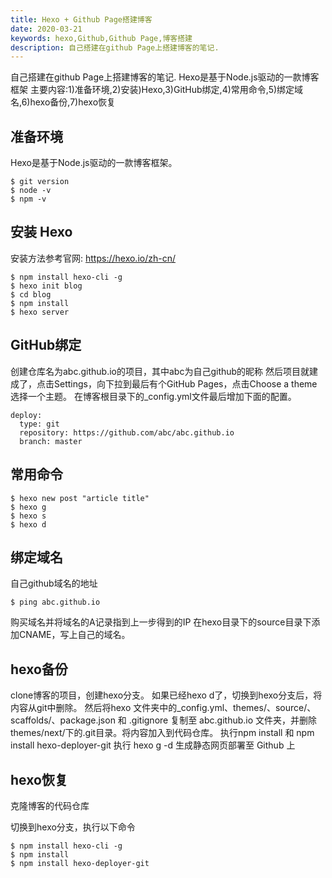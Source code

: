 ```yaml
---
title: Hexo + Github Page搭建博客
date: 2020-03-21
keywords: hexo,Github,Github Page,博客搭建
description: 自己搭建在github Page上搭建博客的笔记.
---
```

自己搭建在github Page上搭建博客的笔记.
Hexo是基于Node.js驱动的一款博客框架
主要内容:1)准备环境,2)安装)Hexo,3)GitHub绑定,4)常用命令,5)绑定域名,6)hexo备份,7)hexo恢复
<!-- more -->

## 准备环境
Hexo是基于Node.js驱动的一款博客框架。
``` shell
$ git version
$ node -v
$ npm -v
```

## 安装 Hexo
安装方法参考官网: https://hexo.io/zh-cn/
``` shell
$ npm install hexo-cli -g
$ hexo init blog
$ cd blog
$ npm install
$ hexo server
```

## GitHub绑定
创建仓库名为abc.github.io的项目，其中abc为自己github的昵称
然后项目就建成了，点击Settings，向下拉到最后有个GitHub Pages，点击Choose a theme选择一个主题。
在博客根目录下的_config.yml文件最后增加下面的配置。

```
deploy:
  type: git
  repository: https://github.com/abc/abc.github.io
  branch: master
```

## 常用命令
``` shell
$ hexo new post "article title"
$ hexo g
$ hexo s
$ hexo d
```

## 绑定域名
自己github域名的地址
```
$ ping abc.github.io
```
购买域名并将域名的A记录指到上一步得到的IP
在hexo目录下的source目录下添加CNAME，写上自己的域名。

## hexo备份
clone博客的项目，创建hexo分支。
如果已经hexo d了，切换到hexo分支后，将内容从git中删除。
然后将hexo 文件夹中的_config.yml、themes/、source/、scaffolds/、package.json 和 .gitignore 复制至 abc.github.io 文件夹，并删除 themes/next/下的.git目录。将内容加入到代码仓库。
执行npm install 和 npm install hexo-deployer-git
执行 hexo g -d 生成静态网页部署至 Github 上

## hexo恢复
克隆博客的代码仓库

切换到hexo分支，执行以下命令
```
$ npm install hexo-cli -g
$ npm install
$ npm install hexo-deployer-git
```
  